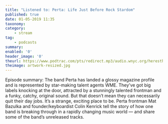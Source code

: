 ```yaml
---
title: "Listened to: Perta: Life Just Before Rock Stardom"
published: true
date: 01-05-2019 11:35
taxonomy:
category:
	- stream
tag:
	- podcasts
summary:
enabled: '0'
header_image: '0'
theurl: https://www.podtrac.com/pts/redirect.mp3/audio.wnyc.org/heresthething/heresthething041619_pertapod.mp3
theimage: artwork-resized.jpg
--- 
```

Episode summary: The band Perta has landed a glossy magazine profile and is represented by star-making talent agents WME. They’ve got big labels knocking at the door, attracted by a stunningly talented frontman and a funky, catchy, original sound. But that doesn’t mean they can necessarily quit their day jobs. It’s a strange, exciting place to be. Perta frontman Mat Bazulka and founder/keyboardist Colin Kenrick tell the story of how one band is breaking through in a rapidly changing music world — and share some of the band’s unreleased tracks.
